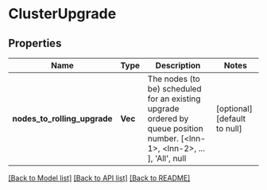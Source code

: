 # ClusterUpgrade

## Properties
Name | Type | Description | Notes
------------ | ------------- | ------------- | -------------
**nodes_to_rolling_upgrade** | **Vec<i32>** | The nodes (to be) scheduled for an existing upgrade ordered by queue position number. [&lt;lnn-1&gt;, &lt;lnn-2&gt;, ... ], &#39;All&#39;, null | [optional] [default to null]

[[Back to Model list]](../README.md#documentation-for-models) [[Back to API list]](../README.md#documentation-for-api-endpoints) [[Back to README]](../README.md)


